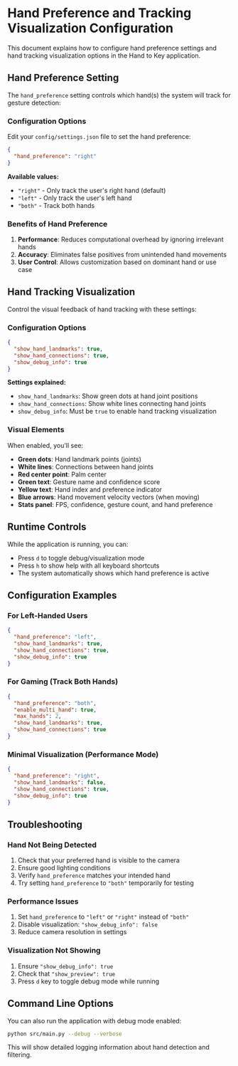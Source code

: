 # Hand Preference and Tracking Visualization Configuration

This document explains how to configure hand preference settings and hand tracking visualization options in the Hand to Key application.

## Hand Preference Setting

The `hand_preference` setting controls which hand(s) the system will track for gesture detection:

### Configuration Options

Edit your `config/settings.json` file to set the hand preference:

```json
{
  "hand_preference": "right"
}
```

**Available values:**
- `"right"` - Only track the user's right hand (default)
- `"left"` - Only track the user's left hand
- `"both"` - Track both hands

### Benefits of Hand Preference

1. **Performance**: Reduces computational overhead by ignoring irrelevant hands
2. **Accuracy**: Eliminates false positives from unintended hand movements
3. **User Control**: Allows customization based on dominant hand or use case

## Hand Tracking Visualization

Control the visual feedback of hand tracking with these settings:

### Configuration Options

```json
{
  "show_hand_landmarks": true,
  "show_hand_connections": true,
  "show_debug_info": true
}
```

**Settings explained:**
- `show_hand_landmarks`: Show green dots at hand joint positions
- `show_hand_connections`: Show white lines connecting hand joints
- `show_debug_info`: Must be `true` to enable hand tracking visualization

### Visual Elements

When enabled, you'll see:

- **Green dots**: Hand landmark points (joints)
- **White lines**: Connections between hand joints
- **Red center point**: Palm center
- **Green text**: Gesture name and confidence score
- **Yellow text**: Hand index and preference indicator
- **Blue arrows**: Hand movement velocity vectors (when moving)
- **Stats panel**: FPS, confidence, gesture count, and hand preference

## Runtime Controls

While the application is running, you can:

- Press `d` to toggle debug/visualization mode
- Press `h` to show help with all keyboard shortcuts
- The system automatically shows which hand preference is active

## Configuration Examples

### For Left-Handed Users
```json
{
  "hand_preference": "left",
  "show_hand_landmarks": true,
  "show_hand_connections": true,
  "show_debug_info": true
}
```

### For Gaming (Track Both Hands)
```json
{
  "hand_preference": "both",
  "enable_multi_hand": true,
  "max_hands": 2,
  "show_hand_landmarks": true,
  "show_hand_connections": true
}
```

### Minimal Visualization (Performance Mode)
```json
{
  "hand_preference": "right",
  "show_hand_landmarks": false,
  "show_hand_connections": true,
  "show_debug_info": true
}
```

## Troubleshooting

### Hand Not Being Detected
1. Check that your preferred hand is visible to the camera
2. Ensure good lighting conditions
3. Verify `hand_preference` matches your intended hand
4. Try setting `hand_preference` to `"both"` temporarily for testing

### Performance Issues
1. Set `hand_preference` to `"left"` or `"right"` instead of `"both"`
2. Disable visualization: `"show_debug_info": false`
3. Reduce camera resolution in settings

### Visualization Not Showing
1. Ensure `"show_debug_info": true`
2. Check that `"show_preview": true`
3. Press `d` key to toggle debug mode while running

## Command Line Options

You can also run the application with debug mode enabled:

```bash
python src/main.py --debug --verbose
```

This will show detailed logging information about hand detection and filtering.
